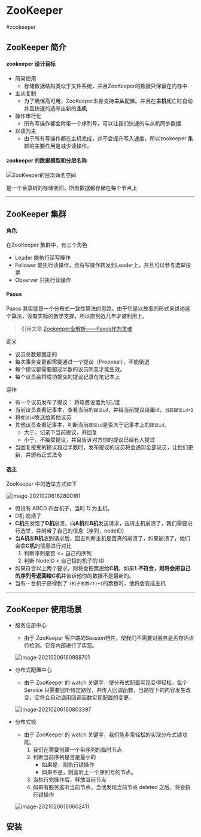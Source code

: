 # ZooKeeper
#zookeeper

## ZooKeeper 简介

#### zookeeper 设计目标

- 简易使用
  - 存储数据结构类似于文件系统，并且ZooKeeper的数据只保留在内存中
- 主从复制
  - 为了确保高可用，ZooKeeper本身支持**主从**配置。并且在**主机**死亡时自动并且快速的选举出新的**主机**
- 操作串行化
  - 所有写操作都会附带一个序列号，可以让我们快速的与从机同步数据
- 以读为主
  - 由于所有写操作都在主机完成，并不会提升写入速度，所以zookeeper 集群的主要作用是减少读操作。

#### zookeeper 的数据模型和分层名称

![ZooKeeper的层次命名空间](zknamespace.jpg)

是一个目录树的存储空间，所有数据都存储在每个节点上

-----

## ZooKeeper 集群

#### 角色

在ZooKeeper 集群中，有三个角色

- Leader 能执行读写操作
- Follower 能执行读操作，会将写操作转发到Leader上，并且可以参与选举投票
- Observer 只执行读操作

#### Paxos

Paxos 其实就是一个分布式一致性算法的思路，由于它是以故事的形式来讲述这个算法，没有实际的数学支撑，所以直到近几年才被利用上。

> 引用文章 [Zookeeper全解析——Paxos作为灵魂](https://www.douban.com/note/208430424/)

定义

- 议员总数是固定的
- 每次事务变更都需要通过一个提议（Proposal），不能倒退
- 每个提议都需要超过半数的议员同意才能生效。
- 每个议员会将成功提交的提议记录在笔记本上

运作

- 有一个议员发布了提议： 将电费设置为1元/度
- 当前议员查看记事本，查看当前的`提议id`，并给当前提议设置id，`当前提议id+1`
- 将`提议id`发送给其他议员
- 其他议员查看记事本，判断当前`提议id`是否大于记事本上的`提议id`。
  - 大于，记录下当前提议，并回复
  - 小于，不接受提议，并且告诉对方你的提议已经有人提过
- 当回复接受的提议超过半数时，发布提议的议员将会通知全部议员，让他们更新，并颁布正式法令

#### 选主

ZooKeeper 中的选举方式如下

![image-20210206162600161](image-20210206162600161.png)

- 假设有 ABCD 四台机子，当时 D 为主机。
- D机 崩溃了
- **C机**先发现了**D机**崩溃，向**A机**和**B机**发送请求，告诉主机崩溃了，我们需要进行选举，并附带了自己的信息（序列，nodeID）
- 当**A机**和**B机**收到请求后，回去判断主机是否真的崩溃了，如果崩溃了，他们会拿**C机**的信息进行对比
  1. 判断序列是否 <= 自己的序列
  2. 判断 NodeID  < 自己投的机子的 ID
- 如果符合以上两个要求，则将会把票投给**C机**，如果**1.**不符合，则将会把自己的序列号返回给**C机**并告诉他你的数据不是最新的。
- 当有一台机子获得到了 `(机子总数/2)+1`的票数时，他将会变成主机

-----

## ZooKeeper 使用场景

- 服务注册中心

  - 由于 ZooKeeper 客户端的Session特性，使我们不需要对服务是否存活进行检测。它在内部进行了实现。

  ![image-20210206160959701](image-20210206160959701.png)

- 分布式配置中心

  - 由于 ZooKeeper 的 watch 关键字，使分布式配置实现变得轻松。每个Service 只需要监听特定路径，并传入回调函数，当路径下的内容发生改变，它将会自动调用回调函数实现配置的变更。

  ![image-20210206160803397](image-20210206160803397.png)

- 分布式锁

  - 由于 ZooKeeper 的 watch 关键字，我们能非常轻松的实现分布式锁功能。
    1. 我们在需要创建一个带序列的临时节点
    2. 判断当前序列是否是最小的
       - 如果是，则执行锁操作
       - 如果不是，则监听上一个序列号的节点。
    3. 当执行完操作后，释放当前节点
    4. 如果有服务监听当前节点，当他发现当前节点 deleted 之后，将会执行锁操作

  ![image-20210206160602411](image-20210206160602411.png)

## 安装
